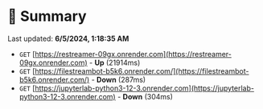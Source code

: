 # 📖 Summary
Last updated: **6/5/2024, 1:18:35 AM**

- `GET` [https://restreamer-09gx.onrender.com](https://restreamer-09gx.onrender.com) - **Up** (21914ms)
- `GET` [https://filestreambot-b5k6.onrender.com/](https://filestreambot-b5k6.onrender.com/) - **Down** (287ms)
- `GET` [https://jupyterlab-python3-12-3.onrender.com](https://jupyterlab-python3-12-3.onrender.com) - **Down** (304ms)
